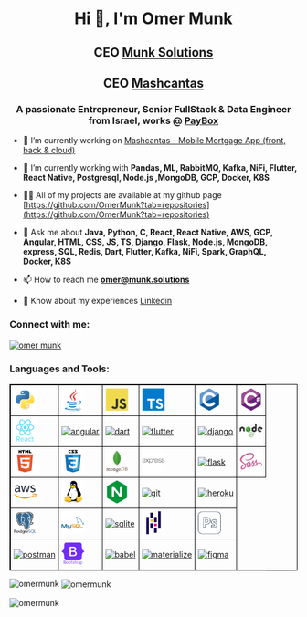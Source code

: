 <h1 align="center">Hi 👋, I'm Omer Munk</h1>
<h2 align="center">CEO <a href="https://munk.solutions/">Munk Solutions</a> </h2>
<h2 align="center">CEO <a href="https://www.mashcantas.com/">Mashcantas</a> </h2>
<h3 align="center">A passionate Entrepreneur, Senior FullStack & Data Engineer from Israel, works @ <a href="https://www.payboxapp.com/">PayBox</a></h3>




- 🔭 I’m currently working on [Mashcantas - Mobile Mortgage App (front, back & cloud)](https://www.mashcantas.com)

- 🌱 I’m currently working with **Pandas, ML, RabbitMQ, Kafka, NiFi, Flutter, React Native, Postgresql, Node.js ,MongoDB, GCP, Docker, K8S**

- 👨‍💻 All of my projects are available at my github page [https://github.com/OmerMunk?tab=repositories](https://github.com/OmerMunk?tab=repositories)

- 💬 Ask me about **Java, Python, C, React, React Native, AWS, GCP, Angular, HTML, CSS, JS, TS, Django, Flask, Node.js, MongoDB, express, SQL, Redis, Dart, Flutter, Kafka, NiFi, Spark, GraphQL, Docker, K8S**

- 📫 How to reach me **omer@munk.solutions**

- 📄 Know about my experiences [Linkedin](https://www.linkedin.com/in/omer-munk/)


<h3 align="left">Connect with me:</h3>
<p align="left">
<a href="https://www.linkedin.com/in/omer-munk/" target="blank"><img align="center" src="https://raw.githubusercontent.com/rahuldkjain/github-profile-readme-generator/master/src/images/icons/Social/linked-in-alt.svg" alt="omer munk" height="30" width="40" /></a>
</p>

<h3 align="left">Languages and Tools:</h3>
<table style="border-collapse: collapse; border: 1px solid black"><tr><td style="border: 1px solid black; padding: 5px"><a href="https://www.python.org" target="_blank" rel="noreferrer"> <img src="https://raw.githubusercontent.com/devicons/devicon/master/icons/python/python-original.svg" alt="python" width="40" height="40"/> </a></td><td style="border: 1px solid black; padding: 5px">
<a href="https://www.java.com" target="_blank" rel="noreferrer"><img src="https://raw.githubusercontent.com/devicons/devicon/master/icons/java/java-original.svg" alt="java" width="40" height="40"/></a></td>
<td style="border: 1px solid black; padding: 5px">
<a href="https://developer.mozilla.org/en-US/docs/Web/JavaScript"
target="_blank" rel="noreferrer"> <img
src="https://raw.githubusercontent.com/devicons/devicon/master/icons/javascript/javascript-original.svg"
alt="javascript" width="40" height="40"/> </a></td><td style="border: 1px solid black; padding: 5px"><a
href="https://www.typescriptlang.org/" target="_blank" rel="noreferrer"> <img
src="https://raw.githubusercontent.com/devicons/devicon/master/icons/typescript/typescript-original.svg"
alt="typescript" width="40" height="40"/> </a></td><td style="border: 1px solid black; padding: 5px"><a href="https://www.cprogramming.com/" target="_blank"
rel="noreferrer"> <img
src="https://raw.githubusercontent.com/devicons/devicon/master/icons/c/c-original.svg" alt="c"
width="40"
height="40"/> </a></td><td style="border: 1px solid black; padding: 5px"><a href="https://www.w3schools.com/cs/" target="_blank" rel="noreferrer"> <img
src="https://raw.githubusercontent.com/devicons/devicon/master/icons/csharp/csharp-original.svg"
alt="csharp"
width="40" height="40"/> </a></td></tr><tr><td style="border: 1px solid black; padding: 5px"><a href="https://reactjs.org/" target="_blank" rel="noreferrer"><img src="https://raw.githubusercontent.com/devicons/devicon/master/icons/react/react-original-wordmark.svg"
alt="react" width="40" height="40"/> </a></td><td style="border: 1px solid black; padding: 5px"><a href="https://angular.io" target="_blank" rel="noreferrer"> <img
src="https://angular.io/assets/images/logos/angular/angular.svg" alt="angular" width="40"
height="40"/> </a></td><td style="border: 1px solid black; padding: 5px"><a href="https://dart.dev" target="_blank" rel="noreferrer"> <img
src="https://www.vectorlogo.zone/logos/dartlang/dartlang-icon.svg" alt="dart" width="40"
height="40"/> </a></td><td style="border: 1px solid black; padding: 5px"><a href="https://flutter.dev" target="_blank" rel="noreferrer"> <img
src="https://www.vectorlogo.zone/logos/flutterio/flutterio-icon.svg" alt="flutter" width="40"
height="40"/> </a></td><td style="border: 1px solid black; padding: 5px"><a
href="https://www.djangoproject.com/" target="_blank" rel="noreferrer"> <img
src="https://upload.wikimedia.org/wikipedia/commons/7/75/Django_logo.svg" alt="django"
width="50" height="20"/> </a></td><td style="border: 1px solid black; padding: 5px"><a href="https://nodejs.org" target="_blank" rel="noreferrer"> <img
src="https://raw.githubusercontent.com/devicons/devicon/master/icons/nodejs/nodejs-original-wordmark.svg"
alt="nodejs" width="40" height="40"/> </a></td></tr><tr><td style="border: 1px solid black; padding: 5px"><a
href="https://www.w3.org/html/" target="_blank" rel="noreferrer"> <img
src="https://raw.githubusercontent.com/devicons/devicon/master/icons/html5/html5-original-wordmark.svg"
alt="html5" width="40" height="40"/> </a></td><td style="border: 1px solid black; padding: 5px"><a href="https://www.w3schools.com/css/" target="_blank" rel="noreferrer"> <img
src="https://raw.githubusercontent.com/devicons/devicon/master/icons/css3/css3-original-wordmark.svg"
alt="css3"
width="40" height="40"/> </a></td><td style="border: 1px solid black; padding: 5px"><a href="https://www.mongodb.com/" target="_blank"
rel="noreferrer"> <img
src="https://raw.githubusercontent.com/devicons/devicon/master/icons/mongodb/mongodb-original-wordmark.svg"
alt="mongodb" width="40" height="40"/> </a></td><td style="border: 1px solid black; padding: 5px"><a href="https://expressjs.com" target="_blank" rel="noreferrer"><img
src="https://raw.githubusercontent.com/devicons/devicon/master/icons/express/express-original-wordmark.svg"
alt="express" width="40" height="40"/> </a></td><td style="border: 1px solid black; padding: 5px"><a
href="https://flask.palletsprojects.com/" target="_blank" rel="noreferrer"> <img
src="https://www.vectorlogo.zone/logos/pocoo_flask/pocoo_flask-icon.svg" alt="flask" width="40"
height="40"/></a></td><td style="border: 1px solid black; padding: 5px"><a href="https://sass-lang.com" target="_blank" rel="noreferrer"><img src="https://raw.githubusercontent.com/devicons/devicon/master/icons/sass/sass-original.svg"
alt="sass"
width="40" height="40"/> </a></td></tr><tr><td style="border: 1px solid black; padding: 5px"><a
href="https://aws.amazon.com" target="_blank" rel="noreferrer"> <img
src="https://raw.githubusercontent.com/devicons/devicon/master/icons/amazonwebservices/amazonwebservices-original-wordmark.svg"
alt="aws" width="40" height="40"/> </a></td><td style="border: 1px solid black; padding: 5px"><a href="https://www.linux.org/" target="_blank"
rel="noreferrer"> <img
src="https://raw.githubusercontent.com/devicons/devicon/master/icons/linux/linux-original.svg"
alt="linux"
width="40" height="40"/> </a></td><td style="border: 1px solid black; padding: 5px"><a href="https://www.nginx.com" target="_blank" rel="noreferrer"><img src="https://raw.githubusercontent.com/devicons/devicon/master/icons/nginx/nginx-original.svg"
alt="nginx"
width="40" height="40"/> </a></td><td style="border: 1px solid black; padding: 5px"><a href="https://git-scm.com/" target="_blank" rel="noreferrer"> <img
src="https://www.vectorlogo.zone/logos/git-scm/git-scm-icon.svg" alt="git" width="40" height="40"/></a></td><td style="border: 1px solid black; padding: 5px"><a
href="https://heroku.com" target="_blank" rel="noreferrer"> <img
src="https://www.vectorlogo.zone/logos/heroku/heroku-icon.svg" alt="heroku" width="40" height="40"/> </a> </td></tr><tr><td style="border: 1px solid black; padding: 5px"><a href="https://www.postgresql.org" target="_blank"
rel="noreferrer"> <img
src="https://raw.githubusercontent.com/devicons/devicon/master/icons/postgresql/postgresql-original-wordmark.svg"
alt="postgresql" width="40" height="40"/> </a></td><td style="border: 1px solid black; padding: 5px"><a href="https://www.mysql.com/" target="_blank"
rel="noreferrer"> <img
src="https://raw.githubusercontent.com/devicons/devicon/master/icons/mysql/mysql-original-wordmark.svg"
alt="mysql" width="40" height="40"/> </a></td><td style="border: 1px solid black; padding: 5px"><a href="https://www.sqlite.org/" target="_blank" rel="noreferrer"><img
src="https://www.vectorlogo.zone/logos/sqlite/sqlite-icon.svg" alt="sqlite" width="40" height="40"/></a></td><td style="border: 1px solid black; padding: 5px"><a href="https://pandas.pydata.org/" target="_blank"
rel="noreferrer"> <img
src="https://raw.githubusercontent.com/devicons/devicon/2ae2a900d2f041da66e950e4d48052658d850630/icons/pandas/pandas-original.svg"
alt="pandas" width="40" height="40"/> </a></td><td style="border: 1px solid black; padding: 5px"><a href="https://www.photoshop.com/en" target="_blank"
rel="noreferrer"> <img
src="https://raw.githubusercontent.com/devicons/devicon/master/icons/photoshop/photoshop-line.svg"
alt="photoshop" width="40" height="40"/> </a></td></tr><tr><td style="border: 1px solid black; padding: 5px"><a href="https://postman.com" target="_blank"
rel="noreferrer"> <img
src="https://www.vectorlogo.zone/logos/getpostman/getpostman-icon.svg" alt="postman" width="40"
height="40"/> </a></td><td style="border: 1px solid black; padding: 5px"><a
href="https://getbootstrap.com" target="_blank" rel="noreferrer"> <img
src="https://raw.githubusercontent.com/devicons/devicon/master/icons/bootstrap/bootstrap-plain-wordmark.svg"
alt="bootstrap" width="40" height="40"/> </a></td><td style="border: 1px solid black; padding: 5px"><a href="https://babeljs.io/" target="_blank" rel="noreferrer"> <img
src="https://www.vectorlogo.zone/logos/babeljs/babeljs-icon.svg" alt="babel" width="40"
height="40"/> </a></td><td style="border: 1px solid black; padding: 5px"><a href="https://materializecss.com/" target="_blank" rel="noreferrer"> <img
src="https://raw.githubusercontent.com/prplx/svg-logos/5585531d45d294869c4eaab4d7cf2e9c167710a9/svg/materialize.svg"
alt="materialize" width="40" height="40"/> </a></td><td style="border: 1px solid black; padding: 5px"><a href="https://www.figma.com/" target="_blank" rel="noreferrer"><img src="https://www.vectorlogo.zone/logos/figma/figma-icon.svg" alt="figma" width="40" height="40"/></a></td></tr></table>
<p><img align="left" src="https://github-readme-stats.vercel.app/api/top-langs?username=omermunk&show_icons=true&locale=en&layout=compact" alt="omermunk" /></p>

<p>&nbsp;<img align="center" src="https://github-readme-stats.vercel.app/api?username=omermunk&show_icons=true&locale=en" alt="omermunk" /></p>

<p><img align="center" src="https://github-readme-streak-stats.herokuapp.com/?user=omermunk&" alt="omermunk" /></p>
